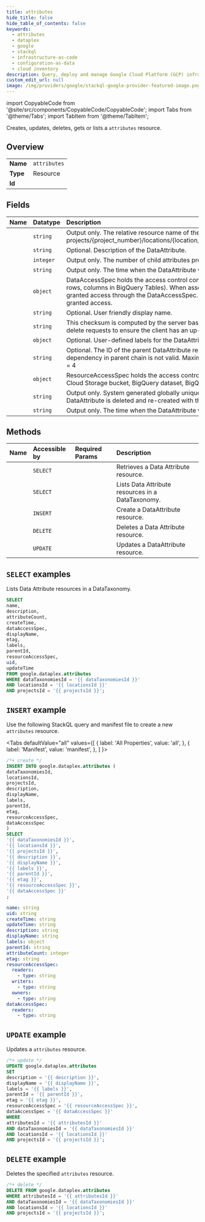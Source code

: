 ```yaml
---
title: attributes
hide_title: false
hide_table_of_contents: false
keywords:
  - attributes
  - dataplex
  - google
  - stackql
  - infrastructure-as-code
  - configuration-as-data
  - cloud inventory
description: Query, deploy and manage Google Cloud Platform (GCP) infrastructure and resources using SQL
custom_edit_url: null
image: /img/providers/google/stackql-google-provider-featured-image.png
---
```


import CopyableCode from '@site/src/components/CopyableCode/CopyableCode';
import Tabs from '@theme/Tabs';
import TabItem from '@theme/TabItem';

Creates, updates, deletes, gets or lists a <code>attributes</code> resource.

## Overview
<table><tbody>
<tr><td><b>Name</b></td><td><code>attributes</code></td></tr>
<tr><td><b>Type</b></td><td>Resource</td></tr>
<tr><td><b>Id</b></td><td><CopyableCode code="google.dataplex.attributes" /></td></tr>
</tbody></table>

## Fields
| Name | Datatype | Description |
|:-----|:---------|:------------|
| <CopyableCode code="name" /> | `string` | Output only. The relative resource name of the dataAttribute, of the form: projects/{project_number}/locations/{location_id}/dataTaxonomies/{dataTaxonomy}/attributes/{data_attribute_id}. |
| <CopyableCode code="description" /> | `string` | Optional. Description of the DataAttribute. |
| <CopyableCode code="attributeCount" /> | `integer` | Output only. The number of child attributes present for this attribute. |
| <CopyableCode code="createTime" /> | `string` | Output only. The time when the DataAttribute was created. |
| <CopyableCode code="dataAccessSpec" /> | `object` | DataAccessSpec holds the access control configuration to be enforced on data stored within resources (eg: rows, columns in BigQuery Tables). When associated with data, the data is only accessible to principals explicitly granted access through the DataAccessSpec. Principals with access to the containing resource are not implicitly granted access. |
| <CopyableCode code="displayName" /> | `string` | Optional. User friendly display name. |
| <CopyableCode code="etag" /> | `string` | This checksum is computed by the server based on the value of other fields, and may be sent on update and delete requests to ensure the client has an up-to-date value before proceeding. |
| <CopyableCode code="labels" /> | `object` | Optional. User-defined labels for the DataAttribute. |
| <CopyableCode code="parentId" /> | `string` | Optional. The ID of the parent DataAttribute resource, should belong to the same data taxonomy. Circular dependency in parent chain is not valid. Maximum depth of the hierarchy allowed is 4. a -> b -> c -> d -> e, depth = 4 |
| <CopyableCode code="resourceAccessSpec" /> | `object` | ResourceAccessSpec holds the access control configuration to be enforced on the resources, for example, Cloud Storage bucket, BigQuery dataset, BigQuery table. |
| <CopyableCode code="uid" /> | `string` | Output only. System generated globally unique ID for the DataAttribute. This ID will be different if the DataAttribute is deleted and re-created with the same name. |
| <CopyableCode code="updateTime" /> | `string` | Output only. The time when the DataAttribute was last updated. |

## Methods
| Name | Accessible by | Required Params | Description |
|:-----|:--------------|:----------------|:------------|
| <CopyableCode code="projects_locations_data_taxonomies_attributes_get" /> | `SELECT` | <CopyableCode code="attributesId, dataTaxonomiesId, locationsId, projectsId" /> | Retrieves a Data Attribute resource. |
| <CopyableCode code="projects_locations_data_taxonomies_attributes_list" /> | `SELECT` | <CopyableCode code="dataTaxonomiesId, locationsId, projectsId" /> | Lists Data Attribute resources in a DataTaxonomy. |
| <CopyableCode code="projects_locations_data_taxonomies_attributes_create" /> | `INSERT` | <CopyableCode code="dataTaxonomiesId, locationsId, projectsId" /> | Create a DataAttribute resource. |
| <CopyableCode code="projects_locations_data_taxonomies_attributes_delete" /> | `DELETE` | <CopyableCode code="attributesId, dataTaxonomiesId, locationsId, projectsId" /> | Deletes a Data Attribute resource. |
| <CopyableCode code="projects_locations_data_taxonomies_attributes_patch" /> | `UPDATE` | <CopyableCode code="attributesId, dataTaxonomiesId, locationsId, projectsId" /> | Updates a DataAttribute resource. |

## `SELECT` examples

Lists Data Attribute resources in a DataTaxonomy.

```sql
SELECT
name,
description,
attributeCount,
createTime,
dataAccessSpec,
displayName,
etag,
labels,
parentId,
resourceAccessSpec,
uid,
updateTime
FROM google.dataplex.attributes
WHERE dataTaxonomiesId = '{{ dataTaxonomiesId }}'
AND locationsId = '{{ locationsId }}'
AND projectsId = '{{ projectsId }}'; 
```

## `INSERT` example

Use the following StackQL query and manifest file to create a new <code>attributes</code> resource.

<Tabs
    defaultValue="all"
    values={[
        { label: 'All Properties', value: 'all', },
        { label: 'Manifest', value: 'manifest', },
    ]
}>
<TabItem value="all">

```sql
/*+ create */
INSERT INTO google.dataplex.attributes (
dataTaxonomiesId,
locationsId,
projectsId,
description,
displayName,
labels,
parentId,
etag,
resourceAccessSpec,
dataAccessSpec
)
SELECT 
'{{ dataTaxonomiesId }}',
'{{ locationsId }}',
'{{ projectsId }}',
'{{ description }}',
'{{ displayName }}',
'{{ labels }}',
'{{ parentId }}',
'{{ etag }}',
'{{ resourceAccessSpec }}',
'{{ dataAccessSpec }}'
;
```
</TabItem>
<TabItem value="manifest">

```yaml
name: string
uid: string
createTime: string
updateTime: string
description: string
displayName: string
labels: object
parentId: string
attributeCount: integer
etag: string
resourceAccessSpec:
  readers:
    - type: string
  writers:
    - type: string
  owners:
    - type: string
dataAccessSpec:
  readers:
    - type: string

```
</TabItem>
</Tabs>

## `UPDATE` example

Updates a <code>attributes</code> resource.

```sql
/*+ update */
UPDATE google.dataplex.attributes
SET 
description = '{{ description }}',
displayName = '{{ displayName }}',
labels = '{{ labels }}',
parentId = '{{ parentId }}',
etag = '{{ etag }}',
resourceAccessSpec = '{{ resourceAccessSpec }}',
dataAccessSpec = '{{ dataAccessSpec }}'
WHERE 
attributesId = '{{ attributesId }}'
AND dataTaxonomiesId = '{{ dataTaxonomiesId }}'
AND locationsId = '{{ locationsId }}'
AND projectsId = '{{ projectsId }}';
```

## `DELETE` example

Deletes the specified <code>attributes</code> resource.

```sql
/*+ delete */
DELETE FROM google.dataplex.attributes
WHERE attributesId = '{{ attributesId }}'
AND dataTaxonomiesId = '{{ dataTaxonomiesId }}'
AND locationsId = '{{ locationsId }}'
AND projectsId = '{{ projectsId }}';
```
